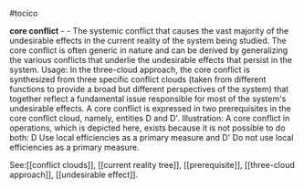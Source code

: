 #tocico

<b>core conflict</b> - - The systemic conflict that causes the vast majority of the undesirable effects in the current reality of the system being studied.  The core conflict is often generic in nature and can be derived by generalizing the various conflicts that underlie the undesirable effects that persist in the system. 
Usage:  In the three-cloud approach, the core conflict is synthesized from three specific conflict clouds (taken from different functions to provide a broad but different perspectives of the system) that together reflect a fundamental issue responsible for most of the system's undesirable effects. A core conflict is expressed in two prerequisites in the core conflict cloud, namely, entities D and D'.
Illustration:  A core conflict in operations, which is depicted here, exists because it is not possible to do both: D Use local efficiencies as a primary measure and D' Do not use local efficiencies as a primary measure.  
 
 



See:[[conflict clouds]], [[current reality tree]], [[prerequisite]], [[three-cloud approach]], [[undesirable effect]].
